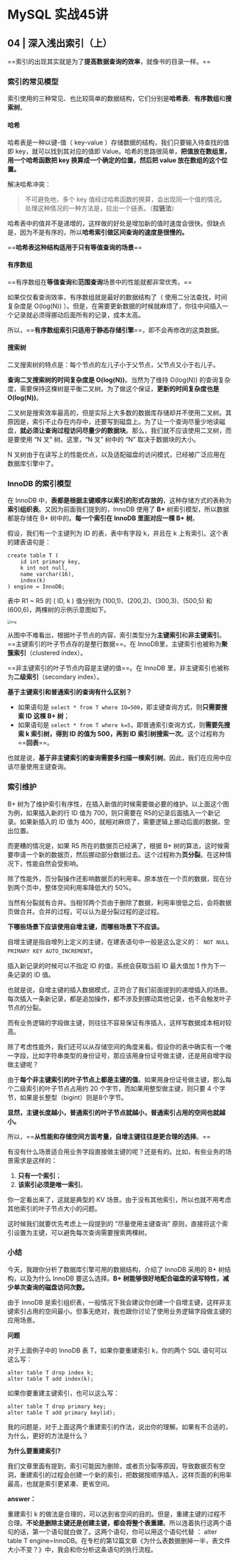 

# MySQL 实战45讲

## 04 | 深入浅出索引（上）

==索引的出现其实就是为了**提高数据查询的效率**，就像书的目录一样。==

### 索引的常见模型

索引使用的三种常见、也比较简单的数据结构，它们分别是**哈希表**、**有序数组**和**搜索树**。

#### 哈希

哈希表是一种以键-值（ key-value ）存储数据的结构，我们只要输入待查找的值即 key，就可以找到其对应的值即 Value。哈希的思路很简单，**把值放在数组里，用一个哈希函数把 key 换算成一个确定的位置，然后把 value 放在数组的这个位置。**

解决哈希冲突：

> 不可避免地，多个 key 值经过哈希函数的换算，会出现同一个值的情况。处理这种情况的一种方法是，拉出一个链表。（**拉链法**）

哈希表中的值并不是递增的，这样做的好处是增加新的值时速度会很快。但缺点是，因为不是有序的，所以**哈希索引做区间查询的速度是很慢的。**

==**哈希表这种结构适用于只有等值查询的场景**==

#### 有序数组

==有序数组在**等值查询**和**范围查询**场景中的性能就都非常优秀。==

如果仅仅看查询效率，有序数组就是最好的数据结构了（ 使用二分法查找，时间复杂度是 O(log(N)) ）。但是，在需要更新数据的时候就麻烦了，你往中间插入一个记录就必须得挪动后面所有的记录，成本太高。

所以，==**有序数组索引只适用于静态存储引擎**==，即不会再修改的这类数据。

#### 搜索树

二叉搜索树的特点是：每个节点的左儿子小于父节点，父节点又小于右儿子。

**查询二叉搜索树的时间复杂度是 O(log(N))**。当然为了维持 O(log(N)) 的查询复杂度，需要保持这棵树是平衡二叉树。为了做这个保证，**更新的时间复杂度也是 O(log(N))**。

二叉树是搜索效率最高的，但是实际上大多数的数据库存储却并不使用二叉树。其原因是，索引不止存在内存中，还要写到磁盘上。为了让一个查询尽量少地读磁盘，**就必须让查询过程访问尽量少的数据块**。那么，我们就不应该使用二叉树，而是要使用 “N 叉” 树。这里，“N 叉” 树中的 “N” 取决于数据块的大小。

N 叉树由于在读写上的性能优点，以及适配磁盘的访问模式，已经被广泛应用在数据库引擎中了。

### InnoDB 的索引模型

在 InnoDB 中，**表都是根据主键顺序以索引的形式存放的**，这种存储方式的表称为**索引组织表**。又因为前面我们提到的，InnoDB 使用了 **B+** 树索引模型，所以数据都是存储在 B+ 树中的。**每一个索引在 InnoDB 里面对应一棵 B+ 树**。

假设，我们有一个主键列为 ID 的表，表中有字段 k，并且在 k 上有索引。这个表的建表语句是：

```mysql
create table T (
	id int primary key,
    k int not null,
    name varchar(16),
    index(k)
) engine = InnoDB;
```

表中 R1 ~ R5 的 ( ID, k ) 值分别为 (100,1)、(200,2)、(300,3)、(500,5) 和 (600,6)，两棵树的示例示意图如下。

<img src="https://img-blog.csdnimg.cn/20210715094016554.png?x-oss-process=image/watermark,type_ZmFuZ3poZW5naGVpdGk,shadow_10,text_aHR0cHM6Ly9ibG9nLmNzZG4ubmV0L3dlaXhpbl80NTg2NzM4Mg==,size_16,color_FFFFFF,t_70" alt="img" style="zoom:50%;" />

从图中不难看出，根据叶子节点的内容，索引类型分为**主键索引**和**非主键索引**。==主键索引的叶子节点存的是整行数据==。在 InnoDB里，主键索引也被称为**聚簇索引**（clustered index）。

==非主键索引的叶子节点内容是主键的值==。在 InnoDB 里，非主键索引也被称为**二级索引**（secondary index）。

**基于主键索引和普通索引的查询有什么区别？**

- 如果语句是 `select * from T where ID=500`，即主键查询方式，则**只需要搜索 ID 这棵 B+ 树**；
- 如果语句是 `select * from T where k=5`，即普通索引查询方式，则**需要先搜索 k 索引树，得到 ID 的值为 500，再到 ID 索引树搜索一次**。这个过程称为==**回表**==。

也就是说，**基于非主键索引的查询需要多扫描一棵索引树**。因此，我们在应用中应该尽量使用主键查询。

### 索引维护

B+ 树为了维护索引有序性，在插入新值的时候需要做必要的维护。以上面这个图为例，如果插入新的行 ID 值为 700，则只需要在 R5的记录后面插入一个新记录。如果新插入的 ID 值为 400，就相对麻烦了，需要逻辑上挪动后面的数据，空出位置。

而更糟的情况是，如果 R5 所在的数据页已经满了，根据 B+ 树的算法，这时候需要申请一个新的数据页，然后挪动部分数据过去。这个过程称为**页分裂**。在这种情况下，性能自然会受影响。

除了性能外，页分裂操作还影响数据页的利用率。原本放在一个页的数据，现在分到两个页中，整体空间利用率降低大约 50%。

当然有分裂就有合并。当相邻两个页由于删除了数据，利用率很低之后，会将数据页做合并。合并的过程，可以认为是分裂过程的逆过程。

**下哪些场景下应该使用自增主键，而哪些场景下不应该。**

自增主键是指自增列上定义的主键，在建表语句中一般是这么定义的：` NOT NULL PRIMARY KEY AUTO_INCREMENT`。

插入新记录的时候可以不指定 ID 的值，系统会获取当前 ID 最大值加 1 作为下一条记录的 ID 值。

也就是说，自增主键的插入数据模式，正符合了我们前面提到的递增插入的场景。每次插入一条新记录，都是追加操作，都不涉及到挪动其他记录，也不会触发叶子节点的分裂。

而有业务逻辑的字段做主键，则往往不容易保证有序插入，这样写数据成本相对较高。

除了考虑性能外，我们还可以从存储空间的角度来看。假设你的表中确实有一个唯一字段，比如字符串类型的身份证号，那应该用身份证号做主键，还是用自增字段做主键呢？

由于**每个非主键索引的叶子节点上都是主键的值**。如果用身份证号做主键，那么每个二级索引的叶子节点占用约 20 个字节，而如果用整型做主键，则只要 4 个字节，如果是长整型（bigint）则是8个字节。

**显然，主键长度越小，普通索引的叶子节点就越小，普通索引占用的空间也就越小。**

所以，==**从性能和存储空间方面考量，自增主键往往是更合理的选择**。==

有没有什么场景适合用业务字段直接做主键的呢？还是有的。比如，有些业务的场景需求是这样的：

1. **只有一个索引**；
2. **该索引必须是唯一索引**。

你一定看出来了，这就是典型的 KV 场景。由于没有其他索引，所以也就不用考虑其他索引的叶子节点大小的问题。

这时候我们就要优先考虑上一段提到的 “尽量使用主键查询” 原则，直接将这个索引设置为主键，可以避免每次查询需要搜索两棵树。

### 小结

今天，我跟你分析了数据库引擎可用的数据结构，介绍了 InnoDB 采用的 B+ 树结构，以及为什么 InnoDB 要这么选择。**B+ 树能够很好地配合磁盘的读写特性，减少单次查询的磁盘访问次数。**

由于 InnoDB 是索引组织表，一般情况下我会建议你创建一个自增主键，这样非主键索引占用的空间最小。但事无绝对，我也跟你讨论了使用业务逻辑字段做主键的应用场景。

**问题**

对于上面例子中的 InnoDB 表 T，如果你要重建索引 k，你的两个 SQL 语句可以这么写：

```mysql
alter table T drop index k;
alter table T add index(k);
```

如果你要重建主键索引，也可以这么写：

```mysql
alter table T drop primary key;
alter table T add primary key(id);
```

我的问题是，对于上面这两个重建索引的作法，说出你的理解。如果有不合适的，为什么，更好的方法是什么？

**为什么要重建索引?**

我们文章里面有提到，索引可能因为删除，或者页分裂等原因，导致数据页有空洞，重建索引的过程会创建一个新的索引，把数据按顺序插入，这样页面的利用率最高，也就是索引更紧凑、更省空间。

**answer：**

重建索引 k 的做法是合理的，可以达到省空间的目的。但是，重建主键的过程不合理。**不论是删除主键还是创建主键，都会将整个表重建**。所以连着执行这两个语句的话，第一个语句就白做了。这两个语句，你可以用这个语句代替 ： alter table T engine=InnoDB。在专栏的第12篇文章《为什么表数据删掉一半，表文件大小不变？》中，我会和你分析这条语句的执行流程。